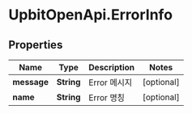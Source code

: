 # UpbitOpenApi.ErrorInfo

## Properties
Name | Type | Description | Notes
------------ | ------------- | ------------- | -------------
**message** | **String** | Error 메시지 | [optional] 
**name** | **String** | Error 명칭 | [optional] 


